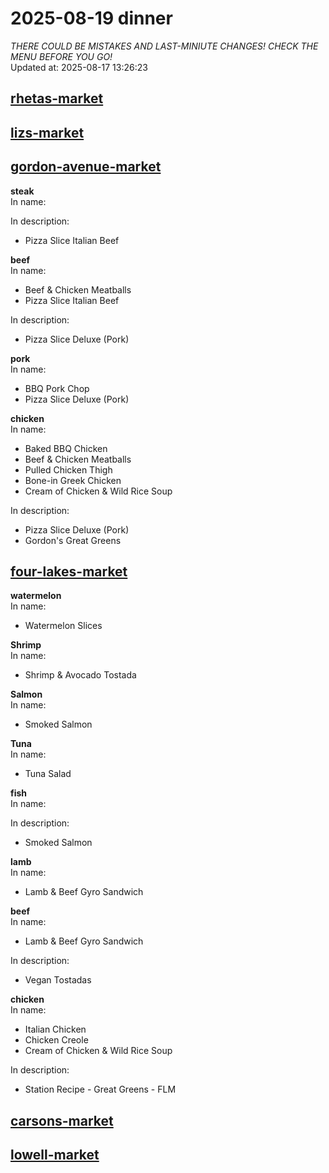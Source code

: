 # 2025-08-19 dinner  
*THERE COULD BE MISTAKES AND LAST-MINIUTE CHANGES! CHECK THE MENU BEFORE YOU GO!*  
Updated at: 2025-08-17 13:26:23  
## [rhetas-market](https://wisc-housingdining.nutrislice.com/menu/rhetas-market/dinner/2025-08-19)  
## [lizs-market](https://wisc-housingdining.nutrislice.com/menu/lizs-market/dinner/2025-08-19)  
## [gordon-avenue-market](https://wisc-housingdining.nutrislice.com/menu/gordon-avenue-market/dinner/2025-08-19)  
**steak**  
In name:   
  
In description:   
 - Pizza Slice Italian Beef  
  
**beef**  
In name:   
 - Beef & Chicken Meatballs  
 - Pizza Slice Italian Beef  
  
In description:   
 - Pizza Slice Deluxe (Pork)  
  
**pork**  
In name:   
 - BBQ Pork Chop  
 - Pizza Slice Deluxe (Pork)  
  
**chicken**  
In name:   
 - Baked BBQ Chicken  
 - Beef & Chicken Meatballs  
 - Pulled Chicken Thigh  
 - Bone-in Greek Chicken  
 - Cream of Chicken & Wild Rice Soup  
  
In description:   
 - Pizza Slice Deluxe (Pork)  
 - Gordon's Great Greens  
  
## [four-lakes-market](https://wisc-housingdining.nutrislice.com/menu/four-lakes-market/dinner/2025-08-19)  
**watermelon**  
In name:   
 - Watermelon Slices  
  
**Shrimp**  
In name:   
 - Shrimp & Avocado Tostada  
  
**Salmon**  
In name:   
 - Smoked Salmon  
  
**Tuna**  
In name:   
 - Tuna Salad  
  
**fish**  
In name:   
  
In description:   
 - Smoked Salmon  
  
**lamb**  
In name:   
 - Lamb & Beef Gyro Sandwich  
  
**beef**  
In name:   
 - Lamb & Beef Gyro Sandwich  
  
In description:   
 - Vegan Tostadas  
  
**chicken**  
In name:   
 - Italian Chicken  
 - Chicken Creole  
 - Cream of Chicken & Wild Rice Soup  
  
In description:   
 - Station Recipe - Great Greens - FLM  
  
## [carsons-market](https://wisc-housingdining.nutrislice.com/menu/carsons-market/dinner/2025-08-19)  
## [lowell-market](https://wisc-housingdining.nutrislice.com/menu/lowell-market/dinner/2025-08-19)  
  
